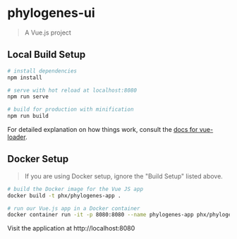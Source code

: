 # phylogenes-ui

> A Vue.js project

## Local Build Setup

``` bash
# install dependencies
npm install

# serve with hot reload at localhost:8080
npm run serve

# build for production with minification
npm run build
```

For detailed explanation on how things work, consult the [docs for vue-loader](http://vuejs.github.io/vue-loader).


## Docker Setup
> If you are using Docker setup, ignore the "Build Setup" listed above.

``` bash
# build the Docker image for the Vue JS app
docker build -t phx/phylogenes-app .

# run our Vue.js app in a Docker container
docker container run -it -p 8080:8080 --name phylogenes-app phx/phylogenes-app
```
Visit the application at http://localhost:8080
